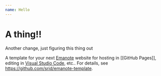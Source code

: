 ```yaml
---
name: Hello
--- 
```

# A thing!!

Another change, just figuring this thing out

A template for your next [Emanote] website for hosting in [[GitHub Pages]], editing in [Visual Studio Code](https://emanote.srid.ca/start/resources/editors/vscode), etc.. For details, see https://github.com/srid/emanote-template.

[Emanote]: https://emanote.srid.ca/
